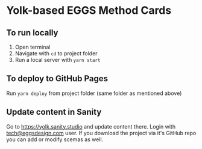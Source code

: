 # Yolk-based EGGS Method Cards

## To run locally
1. Open terminal
2. Navigate with `cd` to project folder
3. Run a local server with `yarn start`

## To deploy to GitHub Pages
Run `yarn deploy` from project folder (same folder as mentioned above)

## Update content in Sanity
Go to https://yolk.sanity.studio and update content there. Login with tech@eggsdesign.com user. If you download the project via it's GitHub repo you can add or modify scemas as well.